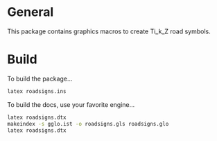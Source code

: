 # General

This package contains graphics macros to create Ti_k_Z road symbols.

# Build

To build the package...

```sh
latex roadsigns.ins
```

To build the docs, use your favorite engine...

```sh
latex roadsigns.dtx
makeindex -s gglo.ist -o roadsigns.gls roadsigns.glo
latex roadsigns.dtx
```

